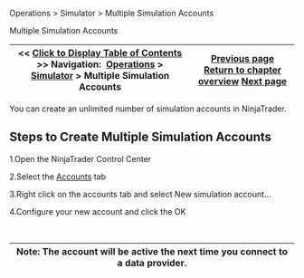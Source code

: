 ﻿
Operations \> Simulator \> Multiple Simulation Accounts

Multiple Simulation Accounts

| \<\< [Click to Display Table of Contents](multiple_simulation_accounts.md) \>\> **Navigation:**     [Operations](operations.md) \> [Simulator](simulation.md) \> Multiple Simulation Accounts | [Previous page](the_sim101_account.md) [Return to chapter overview](simulation.md) [Next page](live_simulation_environment.md) |
| --- | --- |
You can create an unlimited number of simulation accounts in NinjaTrader.
 
## Steps to Create Multiple Simulation Accounts
1\.Open the NinjaTrader Control Center

2\.Select the [Accounts](accounts_tab.md) tab

3\.Right click on the accounts tab and select New simulation account...

4\.Configure your new account and click the OK

 

| Note: The account will be active the next time you connect to a data provider. |
| --- |
